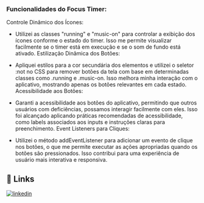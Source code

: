 
### Funcionalidades do Focus Timer:



Controle Dinâmico dos Ícones:

- Utilizei as classes "running" e "music-on" para controlar a exibição dos ícones conforme o estado do timer. Isso me permite visualizar facilmente se o timer está em execução e se o som de fundo está ativado.
Estilização Dinâmica dos Botões:

- Apliquei estilos para a cor secundária dos elementos e utilizei o seletor :not no CSS para remover botões da tela com base em determinadas classes como .running e .music-on. Isso melhora minha interação com o aplicativo, mostrando apenas os botões relevantes em cada estado.
Acessibilidade aos Botões:

- Garanti a acessibilidade aos botões do aplicativo, permitindo que outros usuários com deficiências, possamos interagir facilmente com eles. Isso foi alcançado aplicando práticas recomendadas de acessibilidade, como labels associados aos inputs e instruções claras para preenchimento.
Event Listeners para Cliques:

- Utilizei o método addEventListener para adicionar um evento de clique nos botões, o que me permite executar as ações apropriadas quando os botões são pressionados. Isso contribui para uma experiência de usuário mais interativa e responsiva.


## 🔗 Links

[![linkedin](https://img.shields.io/badge/linkedin-0A66C2?style=for-the-badge&logo=linkedin&logoColor=white)](https://www.linkedin.com/in/karine-prates-7202a1219)



